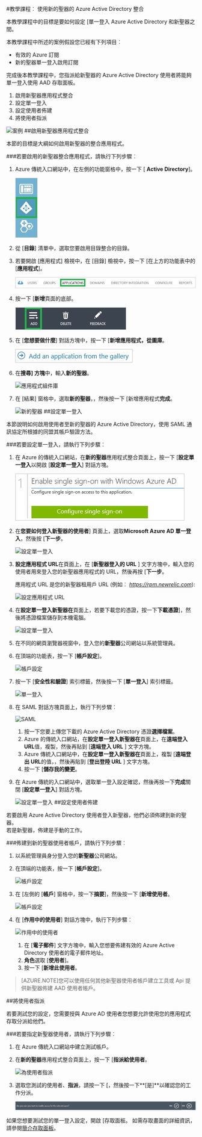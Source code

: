 <properties 
    pageTitle="教學課程︰ 使用新的聖器的 Azure Active Directory 整合 |Microsoft Azure" 
    description="瞭解如何使用新的聖器與 Azure Active Directory 啟用單一登入，自動化佈建和更多 ！" 
    services="active-directory" 
    authors="jeevansd"  
    documentationCenter="na" 
    manager="femila"/>
<tags 
    ms.service="active-directory" 
    ms.devlang="na" 
    ms.topic="article" 
    ms.tgt_pltfrm="na" 
    ms.workload="identity" 
    ms.date="09/29/2016" 
    ms.author="jeedes" />

#<a name="tutorial-azure-active-directory-integration-with-new-relic"></a>教學課程︰ 使用新的聖器的 Azure Active Directory 整合
  
本教學課程中的目標是要如何設定 [單一登入 Azure Active Directory 和新聖器之間。
  
本教學課程中所述的案例假設您已經有下列項目︰

-   有效的 Azure 訂閱
-   新的聖器單一登入啟用訂閱
  
完成後本教學課程中，您指派給新聖器的 Azure Active Directory 使用者將能夠單一登入使用 AAD 存取面板。

1.  啟用新聖器應用程式整合
2.  設定單一登入
3.  設定使用者佈建
4.  將使用者指派

![案例](./media/active-directory-saas-new-relic-tutorial/IC797030.png "案例")
##<a name="enabling-the-application-integration-for-new-relic"></a>啟用新聖器應用程式整合
  
本節的目標是大綱如何啟用新聖器的整合應用程式。

###<a name="to-enable-the-application-integration-for-new-relic-perform-the-following-steps"></a>若要啟用的新聖器整合應用程式，請執行下列步驟︰

1.  Azure 傳統入口網站中，在左側的功能窗格中，按一下 [ **Active Directory**]。

    ![Active Directory](./media/active-directory-saas-new-relic-tutorial/IC700993.png "Active Directory")

2.  從 [**目錄**] 清單中，選取您要啟用目錄整合的目錄。

3.  若要開啟 [應用程式] 檢視中，在 [目錄] 檢視中，按一下 [在上方的功能表中的 [**應用程式**]。

    ![應用程式](./media/active-directory-saas-new-relic-tutorial/IC700994.png "應用程式")

4.  按一下 [**新增**頁面的底部。

    ![新增應用程式](./media/active-directory-saas-new-relic-tutorial/IC749321.png "新增應用程式")

5.  在 [**您想要做什麼**] 對話方塊中，按一下 [**新增應用程式，從圖庫**。

    ![新增 gallerry 應用程式](./media/active-directory-saas-new-relic-tutorial/IC749322.png "新增 gallerry 應用程式")

6.  在**搜尋] 方塊**中，輸入**新的聖器**。

    ![應用程式組件庫](./media/active-directory-saas-new-relic-tutorial/IC797031.png "應用程式組件庫")

7.  在 [結果] 窗格中，選取**新的聖器**，，然後按一下 [新增應用程式**完成**。

    ![新的聖器](./media/active-directory-saas-new-relic-tutorial/IC797032.png "新的聖器")
##<a name="configuring-single-sign-on"></a>設定單一登入
  
本節說明如何啟用使用者至新的聖器的 Azure Active Directory，使用 SAML 通訊協定所根據的同盟其帳戶驗證方法。

###<a name="to-configure-single-sign-on-perform-the-following-steps"></a>若要設定單一登入，請執行下列步驟︰

1.  在 Azure 的傳統入口網站，在**新的聖器**應用程式整合頁面上，按一下 [**設定單一登入**以開啟 [**設定單一登入**] 對話方塊。

    ![設定單一登入](./media/active-directory-saas-new-relic-tutorial/IC769534.png "設定單一登入")

2.  在**您要如何登入新聖器的使用者**] 頁面上，選取**Microsoft Azure AD 單一登入**，然後按 [**下一步**。

    ![設定單一登入](./media/active-directory-saas-new-relic-tutorial/IC797033.png "設定單一登入")

3.  **設定應用程式 URL**在頁面上，在 [**新聖器登入的 URL** ] 文字方塊中，輸入您的使用者用來登入您的新聖器應用程式的 URL，然後再按 [**下一步**。 

    應用程式 URL 是您的新聖器租用戶 URL (例如︰ *https://rpm.newrelic.com*):

    ![設定應用程式 URL](./media/active-directory-saas-new-relic-tutorial/IC797034.png "設定應用程式 URL")

4.  在**設定單一登入新聖器在**頁面上，若要下載您的憑證，按一下**下載憑證**]，然後將憑證檔案儲存到本機電腦。

    ![設定單一登入](./media/active-directory-saas-new-relic-tutorial/IC797035.png "設定單一登入")

5.  在不同的網頁瀏覽器視窗中，登入您的**新聖器**公司網站以系統管理員。

6.  在頂端的功能表，按一下 [**帳戶設定**]。

    ![帳戶設定](./media/active-directory-saas-new-relic-tutorial/IC797036.png "帳戶設定")

7.  按一下 [**安全性和驗證**] 索引標籤，然後按一下 [**單一登入**] 索引標籤。

    ![單一登入](./media/active-directory-saas-new-relic-tutorial/IC797037.png "單一登入")

8.  在 SAML 對話方塊頁面上，執行下列步驟︰

    ![SAML](./media/active-directory-saas-new-relic-tutorial/IC797038.png "SAML")

    1.  按一下您要上傳您下載的 Azure Active Directory 憑證**選擇檔案**。
    2.  Azure 的傳統入口網站，在**設定單一登入新聖器在**頁面上，在**遠端登入 URL**值，複製，然後再貼到 [**遠端登入 URL** ] 文字方塊。
    3.  Azure 傳統入口網站中，在**設定單一登入新聖器在**頁面上，複製 [**遠端登出 URL**的值，，然後再貼到 [**登出登陸 URL** ] 文字方塊。
    4.  按一下 [**儲存我的變更**。

9.  在 Azure 傳統的入口網站中，選取單一登入設定確認，然後再按一下**完成**關閉 [**設定單一登入**] 對話方塊。

    ![設定單一登入](./media/active-directory-saas-new-relic-tutorial/IC797039.png "設定單一登入")
##<a name="configuring-user-provisioning"></a>設定使用者佈建
  
若要啟用 Azure Active Directory 使用者登入新聖器，他們必須佈建到新的聖器。  
若是新聖器，佈建是手動的工作。

###<a name="to-provision-a-user-account-to-new-relic-perform-the-following-steps"></a>佈建到新的聖器使用者帳戶，請執行下列步驟︰

1.  以系統管理員身分登入您的**新聖器**公司網站。

2.  在頂端的功能表，按一下 [**帳戶設定**]。

    ![帳戶設定](./media/active-directory-saas-new-relic-tutorial/IC797040.png "帳戶設定")

3.  在 [左側的 [**帳戶**] 窗格中，按一下**摘要**]，然後按一下 [**新增使用者**。

    ![帳戶設定](./media/active-directory-saas-new-relic-tutorial/IC797041.png "帳戶設定")

4.  在 [**作用中的使用者**] 對話方塊中，執行下列步驟︰

    ![作用中的使用者](./media/active-directory-saas-new-relic-tutorial/IC797042.png "作用中的使用者")

    1.  在 [**電子郵件**] 文字方塊中，輸入您想要佈建有效的 Azure Active Directory 使用者的電子郵件地址。
    2.  **角色**選取 [**使用者**]。
    3.  按一下 [**新增此使用者**。

>[AZURE.NOTE]您可以使用任何其他新聖器使用者帳戶建立工具或 Api 提供新聖器佈建 AAD 使用者帳戶。

##<a name="assigning-users"></a>將使用者指派
  
若要測試您的設定，您需要授與 Azure AD 使用者您想要允許使用您的應用程式存取分派給他們。

###<a name="to-assign-users-to-new-relic-perform-the-following-steps"></a>若要指定新聖器使用者，請執行下列步驟︰

1.  在 Azure 傳統入口網站中建立測試帳戶。

2.  在**新的聖器**應用程式整合頁面上，按一下 [**指派給使用者**。

    ![為使用者指派](./media/active-directory-saas-new-relic-tutorial/IC797043.png "為使用者指派")

3.  選取您測試的使用者、**指派**，請按一下 [，然後按一下**[是]**以確認您的工作分派。

    ![[是]](./media/active-directory-saas-new-relic-tutorial/IC767830.png "[是]")
  
如果您想要測試您的單一登入設定，開啟 [存取面板。 如需存取畫面的詳細資訊，請參閱[簡介存取面板](active-directory-saas-access-panel-introduction.md)。




